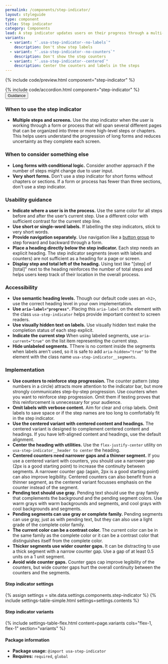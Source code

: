 ```yaml
---
permalink: /components/step-indicator/
layout: styleguide
type: component
title: Step indicator
category: Components
lead: A step indicator updates users on their progress through a multi-step process.
variants:
  - variant: "`.usa-step-indicator--no-labels`"
    description: Don't show step labels
  - variant: "`.usa-step-indicator--no-counters`"
    description: Don't show the step counters
  - variant: "`.usa-step-indicator--centered`"
    description: Center the counters and labels in the steps
---
```


{% include code/preview.html component="step-indicator" %}

<section class="site-component-section">
  {% include code/accordion.html component="step-indicator" %}
  <div class="usa-accordion usa-accordion--bordered site-accordion-docs">
    <button class="usa-button-unstyled usa-accordion__button"
        aria-expanded="true" aria-controls="sidenav-docs">
      Guidance
    </button>
    <div id="sidenav-docs" aria-hidden="false" class="usa-accordion__content site-component-usage">
      <h3>When to use the step indicator</h3>
      <ul class="usa-content-list">
        <li><strong>Multiple steps and screens.</strong> Use the step indicator when the user is working through a form or process that will span several different pages that can be organized into three or more high-level steps or chapters. This helps users understand the progression of long forms and reduces uncertainty as they complete each screen.</li>
      </ul>
      <h3>When to consider something else</h3>
      <ul class="usa-content-list">
        <li>
          <strong>Long forms with conditional logic.</strong> Consider another approach if the number of steps might change due to user input.
        </li>
        <li>
          <strong>Very short forms.</strong> Don’t use a step indicator for short forms without chapters or sections. If a form or process has fewer than three sections, don't use a step indicator.
        </li>
      </ul>
      <h3>Usability guidance</h3>
      <ul class="usa-content-list">
        <li>
          <strong>Indicate where a user is in the process.</strong> Use the same color for all steps before and after the user’s current step. Use a different color with sufficient contrast for the current step line.
        </li>
        <li>
          <strong>Use short or single-word labels.</strong> If labelling the step indicators, stick to very short words.
        </li>
        <li>
          <strong>Provide navigation separately.</strong> Use navigation like a <a href="{{ site.baseurl }}/components/button-groups">button group</a> to step forward and backward through a form.
        </li>
        <li>
          <strong>Place a heading directly below the step indicator.</strong> Each step needs an explicit heading. The step indicator segments (even with labels and counters) are not sufficient as a heading for a page or screen.
        </li>
        <li>
          <strong>Display step and total left of the heading.</strong> Using text like "[step] of [total]" next to the heading reinforces the number of total steps and helps users keep track of their location in the overall process.
        </li>
      </ul>
      <h3 class="usa-heading">Accessibility</h3>
      <ul class="usa-content-list">
        <li>
          <strong>Use semantic heading levels.</strong> Though our default code uses an <code>&lt;h2&gt;</code>, use the correct heading level in your own implementation.
        </li>
        <li>
          <strong>Use <code>aria-label="progress"</code>.</strong> Placing this <code>aria-label</code> on the element with the class <code>usa-step-indicator</code> helps provide important context to screen readers.
        </li>
        <li>
          <strong>Use visually hidden text on labels.</strong> Use visually hidden text make the completion status of each step explicit.
        </li>
        <li>
          <strong>Indicate the current step</strong> When using labeled segments, use <code>aria-current="true"</code> on the list item representing the current step.
        </li>
        <li>
          <strong>Hide unlabeled segments.</strong> TThere is no content inside the segments when labels aren't used, so it is safe to add <code>aria-hidden="true"</code> to the element with the class name <code>usa-step-indicator__segments</code>.
        </li>
      </ul>
      <h3 class="usa-heading">Implementation</h3>
      <ul class="usa-content-list">
        <li>
          <strong>Use counters to reinforce step progression. </strong> The counter pattern (step numbers in a circle) attracts more attention to the indicator bar, but more strongly communicates step-by-step progression. Use counters when you want to reinforce step progression. Omit them if testing proves that this reinforcement is unnecessary for your audience.
        </li>
        <li>
          <strong>Omit labels with verbose content.</strong> Aim for clear and crisp labels. Omit labels to save space or if the step names are too long to comfortably fit in the step indicator.
        </li>
        <li>
          <strong>Use the centered variant with centered content and headings.</strong> The centered variant is designed to complement centered content and headings. If you have left-aligned content and headings, use the default alignment.
        </li>
        <li>
          <strong>Center the heading with utilities.</strong> Use the <code>flex-justify-center</code> utility on <code>usa-step-indicator__header to center</code> the heading.
        </li>
        <li>
          <strong>Centered counters need narrower gaps and a thinner segment.</strong>  If you use a centered variant with counters, you should use a narrower gap (2px is a good starting point) to increase the continuity between segments. A narrower counter gap (again, 2px is a good starting point) can also improve legibility. Centered counters can also benefit from a  thinner segment, as the centered variant focusses emphasis on the counter instead of the segment.
        </li>
        <li>
          <strong>Pending text should use gray.</strong> Pending text should use the gray family that complements the background and the pending segment colors. Use warm grays with warm backgrounds and segments, and cool grays with cool backgrounds and segments.
        </li>
        <li>
          <strong>Pending segments can use gray or complete family.</strong> Pending segments can use gray, just as with pending text, but they can also use a light grade of the complete color family.
        </li>
        <li>
          <strong>The current color can be a contrast color.</strong> The current color can be in the same family as the complete color or it can be a contrast color that distinguishes itself from the complete color.
        </li>
        <li>
          <strong>Thicker segments use wider counter gaps.</strong> It can be distracting to use a thick segment with a narrow counter gap. Use a gap of at least 0.5 units on a 1 unit segment.
        </li>
        <li>
          <strong>Avoid wide counter gaps.</strong> Counter gaps cap improve legibility of the counters, but wide counter gaps hurt the overall continuity between the counters and the segments.
        </li>
      </ul>
      <h4 id="component-settings">Step indicator settings</h4>
      {% assign settings = site.data.settings.components.step-indicator %}
      {% include settings-table-simple.html
        settings=settings.contents
      %}
      <h4 id="component-variants">Step indicator variants</h4>
      {% include settings-table-flex.html
        content=page.variants
        cols="flex-1, flex-1"
        section="variants"
      %}
      <h4 class="usa-heading">Package information</h4>
      <ul class="usa-content-list">
        <li>
          <strong>Package usage:</strong> <code>@import usa-step-indicator</code>
        </li>
        <li>
          <strong>Requires:</strong> <code>required</code>, <code>global</code>
        </li>
      </ul>
    </div>
  </div>
</section>


